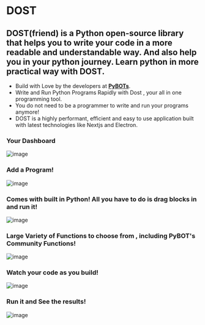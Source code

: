# DOST

## DOST(friend) is a Python open-source library that helps you to write your code in a more readable and understandable way. And also help you in your python journey. Learn python in more practical way with DOST.

- Build with Love by the developers at **[PyBOTs](https://www.pybots.ai/)**.
- Write and Run Python Programs Rapidly with Dost , your all in one programming tool.
- You do not need to be a programmer to write and run your programs anymore!
- DOST is a highly performant, efficient and easy to use application built with latest technologies like Nextjs and Electron.

### Your Dashboard
![image](https://user-images.githubusercontent.com/76046349/198548550-adb68071-7799-43e9-92a1-6451a2b045f1.png)

### Add a Program!
![image](https://user-images.githubusercontent.com/76046349/198548726-617174b3-e516-4001-a19f-08b53b428151.png)

### Comes with built in Python! All you have to do is drag blocks in and run it!
![image](https://user-images.githubusercontent.com/76046349/198549013-36341445-7711-45e8-92eb-063c817db502.png)

### Large Variety of Functions to choose from , including PyBOT's Community Functions!
![image](https://user-images.githubusercontent.com/76046349/198549199-6d557415-aff5-4495-bc36-af32b5f3d1cf.png)

### Watch your code as you build!
![image](https://user-images.githubusercontent.com/76046349/198549965-d61decc6-e33a-4681-b3c2-1d6d3eea9421.png)

### Run it and See the results!
![image](https://user-images.githubusercontent.com/76046349/198550952-2393fd4e-a856-4ff8-b3be-8c78f13d36aa.png)

